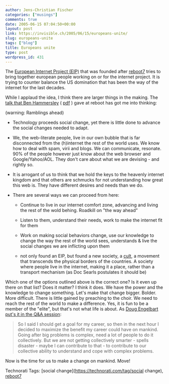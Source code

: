 ```yaml
---
author: Jens-Christian Fischer
categories: ["musings"]
comments: true
date: 2005-06-15 07:04:50+00:00
layout: post
link: https://invisible.ch/2005/06/15/europeans-unite/
slug: europeans-unite
tags: ["blog"]
title: Europeans unite
type: post
wordpress_id: 431
---
```



The [European Internet Project (EIP)](https://www.europeaninternetproject.org/) that was founded after [reboot7](https://reboot.dk/reboot7/show/HomePage) tries to bring together european people working on or for the internet project. It is trying to counter balance the US domination that has been the way of the internet for the last decades.



While I applaud the idea, I think there are larger things in the making. The [talk that Ben Hammersley](https://www.ballpark.ch/blog/index.php?id=10) ( [pdf](https://www.benhammersley.com/weblog/Hammersley_Reboot_2005.pdf) ) gave at reboot has got me into thinking:
  
(warning: Ramblings ahead)




  * Technology proceeds social change, yet there is little done to advance the social changes needed to adapt.


  * We, the web-literate people, live in our own bubble that is far disconnected from the (h)internet the rest of the world uses. We know how to deal with spam, virii and blogs. We can communicate, resonate. 90% of the people however just know about the web browser and Google/Yahoo/AOL. They don't care about what we are devising - and rightly so.


  * It is arrogant of us to think that we hold the keys to the heavenly internet kingdom and that others are schmucks for not understanding how great this web is. They have different desires and needs than we do.


  * There are several ways we can proceed from here:


    * Continue to live in our internet comfort zone, advancing and living the rest of the wold behing. Roadkill on "the way ahead"


    * Listen to them, understand their needs, work to make the internet fit for them


    * Work on making social behaviors change, use our knowledge to change the way the rest of the world sees, understands & live the social changes we are inflicting upon them


    * not only found an EIP, but found a new society, a [cult](https://henriette.prograes.com/blog/2005/06/we-knew-all-answers-and-we-shouted_14.html), a movement that transcends the physical borders of the countries. A society where people live in the internet, making it a place, rather than a transport mechanism (as Doc Searls postulates it should be)








Which one of the options outlined above is the correct one? Is it even up there on that list? Does it matter? I think it does. We have the power and the knowledge to change something. Let's make that change bigger. Bolder. More difficult. There is little gained by preaching to the choir. We need to reach the rest of the world to make a difference. Yes, it is fun to be a member of the "elite", but that's not what life is about. As [Doug Engelbart put's it in the Q&A session](https://www.socialtext.net/mayfield/index.cgi?mother_of_all_demos):


<blockquote>
So I said I should get a goal for my career, so then in the next hour I decided to maximize the benefit my career could have on mankind. Going after big problems is complex, need a lot of people to do it collectively. But we are not getting collectively smarter - spells disaster - maybe I can contribute to that - to contribute to our collective ability to understand and cope with complex problems.
</blockquote>


Now is the time for us to make a change on mankind. Move!


Technorati Tags: [social change](https://technorati.com/tag/social change), [reboot7](https://technorati.com/tag/reboot7)
